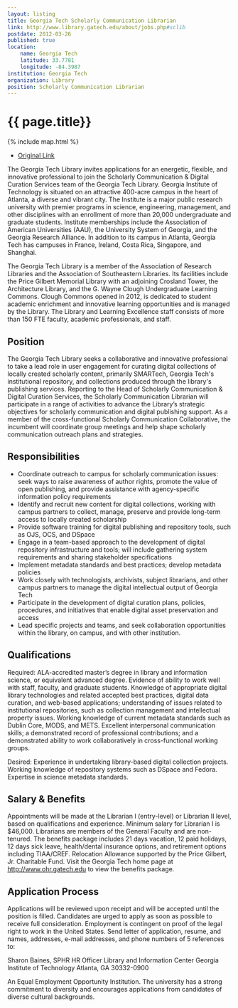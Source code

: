 ```yaml
---
layout: listing
title: Georgia Tech Scholarly Communication Librarian
link: http://www.library.gatech.edu/about/jobs.php#sclib
postdate: 2012-03-26
published: true
location:
    name: Georgia Tech
    latitude: 33.7781
    longitude: -84.3987
institution: Georgia Tech
organization: Library
position: Scholarly Communication Librarian
---
```


# {{ page.title}}

{% include map.html %}


*  [Original Link](http://www.library.gatech.edu/about/jobs.php#sclib)

The Georgia Tech Library invites applications for an energetic, flexible, and innovative professional to join the Scholarly Communication & Digital Curation Services team of the Georgia Tech Library. Georgia Institute of Technology is situated on an attractive 400-acre campus in the heart of Atlanta, a diverse and vibrant city. The Institute is a major public research university with premier programs in science, engineering, management, and other disciplines with an enrollment of more than 20,000 undergraduate and graduate students. Institute memberships include the Association of American Universities (AAU), the University System of Georgia, and the Georgia Research Alliance. In addition to its campus in Atlanta, Georgia Tech has campuses in France, Ireland, Costa Rica, Singapore, and Shanghai.

The Georgia Tech Library is a member of the Association of Research Libraries and the Association of Southeastern Libraries. Its facilities include the Price Gilbert Memorial Library with an adjoining Crosland Tower, the Architecture Library, and the G. Wayne Clough Undergraduate Learning Commons. Clough Commons opened in 2012, is dedicated to student academic enrichment and innovative learning opportunities and is managed by the Library. The Library and Learning Excellence staff consists of more than 150 FTE faculty, academic professionals, and staff.

## Position
The Georgia Tech Library seeks a collaborative and innovative professional to take a lead role in user engagement for curating digital collections of locally created scholarly content, primarily SMARTech, Georgia Tech's institutional repository, and collections produced through the library's publishing services.  Reporting to the Head of Scholarly Communication & Digital Curation Services, the Scholarly Communication Librarian will participate in a range of activities to advance the Library’s strategic objectives for scholarly communication and digital publishing support.   As a member of the cross-functional Scholarly Communication Collaborative, the incumbent will coordinate group meetings and help shape scholarly communication outreach plans and strategies.

## Responsibilities
* Coordinate outreach to campus for scholarly communication issues: seek ways to raise awareness of author rights, promote the value of open publishing, and provide assistance with agency-specific information policy requirements
* Identify and recruit new content for digital collections, working with campus partners to collect, manage, preserve and provide long-term access to locally created scholarship
* Provide software training for digital publishing and repository tools, such as OJS, OCS, and DSpace
* Engage in a team-based approach to the development of digital repository infrastructure and tools; will include gathering system requirements and sharing stakeholder specifications
* Implement metadata standards and best practices; develop metadata policies
* Work closely with technologists, archivists, subject librarians, and other campus partners to manage the digital intellectual output of Georgia Tech
* Participate in the development of digital curation plans, policies, procedures, and initiatives that enable digital asset preservation and access
* Lead specific projects and teams, and seek collaboration opportunities within the library, on campus, and with other institution.

## Qualifications
Required:  ALA-accredited master’s degree in library and information science, or equivalent advanced degree.  Evidence of ability to work well with staff, faculty, and graduate students. Knowledge of appropriate digital library technologies and related accepted best practices, digital data curation, and web-based applications; understanding of issues related to institutional repositories, such as collection management and intellectual property issues. Working knowledge of current metadata standards such as Dublin Core, MODS, and METS.   Excellent interpersonal communication skills; a demonstrated record of professional contributions; and a demonstrated ability to work collaboratively in cross-functional working groups. 

Desired: Experience in undertaking library-based digital collection projects.  Working knowledge of repository systems such as DSpace and Fedora. Expertise in science metadata standards.

## Salary & Benefits
Appointments will be made at the Librarian I (entry-level) or Librarian II level, based on qualifications and experience. Minimum salary for Librarian I is $46,000. Librarians are members of the General Faculty and are non-tenured. The benefits package includes 21 days vacation, 12 paid holidays, 12 days sick leave, health/dental insurance options, and retirement options including TIAA/CREF. Relocation Allowance supported by the Price Gilbert, Jr. Charitable Fund. Visit the Georgia Tech home page at http://www.ohr.gatech.edu to view the benefits package. 

## Application Process
Applications will be reviewed upon receipt and will be accepted until the position is filled. Candidates are urged to apply as soon as possible to receive full consideration. Employment is contingent on proof of the legal right to work in the United States. Send letter of application, resume, and names, addresses, e-mail addresses, and phone numbers of 5 references to:

Sharon Baines, SPHR 
HR Officer 
Library and Information Center 
Georgia Institute of Technology 
Atlanta, GA 30332-0900 

An Equal Employment Opportunity Institution. The university has a strong commitment to diversity and encourages applications from candidates of diverse cultural backgrounds.